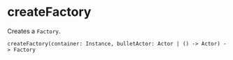 # createFactory

Creates a `Factory`.

```luau
createFactory(container: Instance, bulletActor: Actor | () -> Actor) -> Factory
```
